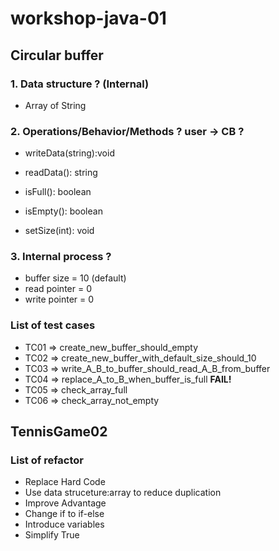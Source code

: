 # workshop-java-01

## Circular buffer

### 1. Data structure ? (Internal)
+ Array of String

### 2. Operations/Behavior/Methods ?  user -> CB ?
+ writeData(string):void
+ readData(): string
+ isFull(): boolean
+ isEmpty(): boolean

+ setSize(int): void

### 3. Internal process ?
+ buffer size = 10 (default)
+ read pointer = 0
+ write pointer = 0

### List of test cases
* TC01 => create_new_buffer_should_empty
* TC02 => create_new_buffer_with_default_size_should_10
* TC03 => write_A_B_to_buffer_should_read_A_B_from_buffer
* TC04 => replace_A_to_B_when_buffer_is_full **FAIL!**
* TC05 => check_array_full
* TC06 => check_array_not_empty

## TennisGame02

### List of refactor
* Replace Hard Code
* Use data struceture:array to reduce duplication
* Improve Advantage
* Change if to if-else
* Introduce variables
* Simplify True